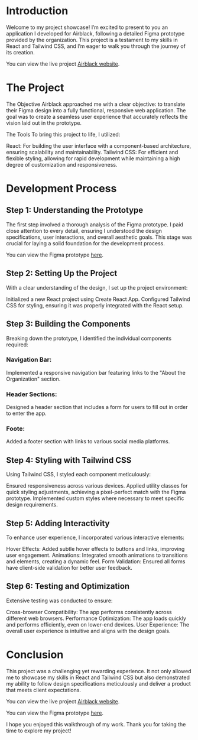
# **Introduction**
Welcome to my project showcase! I’m excited to present to you an application I developed for Airblack, following a detailed Figma prototype provided by the organization. This project is a testament to my skills in React and Tailwind CSS, and I’m eager to walk you through the journey of its creation.

You can view the live project [Airblack website](https://665b54ff6690d57c81cfb949--airblack.netlify.app/).

# **The Project**
The Objective
Airblack approached me with a clear objective: to translate their Figma design into a fully functional, responsive web application. The goal was to create a seamless user experience that accurately reflects the vision laid out in the prototype.

The Tools
To bring this project to life, I utilized:

React: For building the user interface with a component-based architecture, ensuring scalability and maintainability.
Tailwind CSS: For efficient and flexible styling, allowing for rapid development while maintaining a high degree of customization and responsiveness.
# **Development Process**
## Step 1: Understanding the Prototype
The first step involved a thorough analysis of the Figma prototype. I paid close attention to every detail, ensuring I understood the design specifications, user interactions, and overall aesthetic goals. This stage was crucial for laying a solid foundation for the development process.

You can view the Figma prototype [here](https://www.figma.com/design/fPFs5AhnieUc6mS5k18cuJ/Airblack?node-id=0-1&t=sXvDQ1DbXEYmRkuI-0).

## Step 2: Setting Up the Project
With a clear understanding of the design, I set up the project environment:

Initialized a new React project using Create React App.
Configured Tailwind CSS for styling, ensuring it was properly integrated with the React setup.
## Step 3: Building the Components
Breaking down the prototype, I identified the individual components required:
### Navigation Bar:
Implemented a responsive navigation bar featuring links to the "About the Organization" section.
### Header Sections: 
Designed a header section that includes a form for users to fill out in order to enter the app.
### Foote:
Added a footer section with links to various social media platforms.

## Step 4: Styling with Tailwind CSS
Using Tailwind CSS, I styled each component meticulously:

Ensured responsiveness across various devices.
Applied utility classes for quick styling adjustments, achieving a pixel-perfect match with the Figma prototype.
Implemented custom styles where necessary to meet specific design requirements.
## Step 5: Adding Interactivity
To enhance user experience, I incorporated various interactive elements:

Hover Effects: Added subtle hover effects to buttons and links, improving user engagement.
Animations: Integrated smooth animations to transitions and elements, creating a dynamic feel.
Form Validation: Ensured all forms have client-side validation for better user feedback.
## Step 6: Testing and Optimization
Extensive testing was conducted to ensure:

Cross-browser Compatibility: The app performs consistently across different web browsers.
Performance Optimization: The app loads quickly and performs efficiently, even on lower-end devices.
User Experience: The overall user experience is intuitive and aligns with the design goals.
# **Conclusion**
This project was a challenging yet rewarding experience. It not only allowed me to showcase my skills in React and Tailwind CSS but also demonstrated my ability to follow design specifications meticulously and deliver a product that meets client expectations.

You can view the live project [Airblack website](https://665b54ff6690d57c81cfb949--airblack.netlify.app/).

You can view the Figma prototype [here](https://www.figma.com/design/fPFs5AhnieUc6mS5k18cuJ/Airblack?node-id=0-1&t=sXvDQ1DbXEYmRkuI-0).

I hope you enjoyed this walkthrough of my work. Thank you for taking the time to explore my project!

